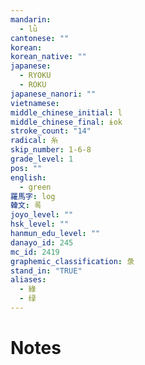 ```yaml
---
mandarin:
  - lǜ
cantonese: ""
korean:
korean_native: ""
japanese:
  - RYOKU
  - ROKU
japanese_nanori: ""
vietnamese:
middle_chinese_initial: l
middle_chinese_final: ɨok
stroke_count: "14"
radical: 糸
skip_number: 1-6-8
grade_level: 1
pos: ""
english:
  - green
羅馬字: log
韓文: 록
joyo_level: ""
hsk_level: ""
hanmun_edu_level: ""
danayo_id: 245
mc_id: 2419
graphemic_classification: 彔
stand_in: "TRUE"
aliases:
  - 綠
  - 绿
---
```


# Notes

